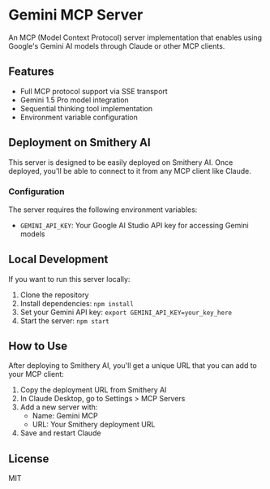 # Gemini MCP Server

An MCP (Model Context Protocol) server implementation that enables using Google's Gemini AI models through Claude or other MCP clients.

## Features

- Full MCP protocol support via SSE transport
- Gemini 1.5 Pro model integration
- Sequential thinking tool implementation
- Environment variable configuration

## Deployment on Smithery AI

This server is designed to be easily deployed on Smithery AI. Once deployed, you'll be able to connect to it from any MCP client like Claude.

### Configuration

The server requires the following environment variables:

- `GEMINI_API_KEY`: Your Google AI Studio API key for accessing Gemini models

## Local Development

If you want to run this server locally:

1. Clone the repository
2. Install dependencies: `npm install`
3. Set your Gemini API key: `export GEMINI_API_KEY=your_key_here`
4. Start the server: `npm start`

## How to Use

After deploying to Smithery AI, you'll get a unique URL that you can add to your MCP client:

1. Copy the deployment URL from Smithery AI
2. In Claude Desktop, go to Settings > MCP Servers
3. Add a new server with:
   - Name: Gemini MCP
   - URL: Your Smithery deployment URL
4. Save and restart Claude

## License

MIT 